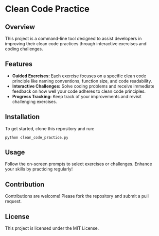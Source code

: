 # Clean Code Practice

## Overview
This project is a command-line tool designed to assist developers in improving their clean code practices through interactive exercises and coding challenges.

## Features
- **Guided Exercises:** Each exercise focuses on a specific clean code principle like naming conventions, function size, and code readability.
- **Interactive Challenges:** Solve coding problems and receive immediate feedback on how well your code adheres to clean code principles.
- **Progress Tracking:** Keep track of your improvements and revisit challenging exercises.

## Installation
To get started, clone this repository and run:
```
python clean_code_practice.py
```

## Usage
Follow the on-screen prompts to select exercises or challenges. Enhance your skills by practicing regularly!

## Contribution
Contributions are welcome! Please fork the repository and submit a pull request.

## License
This project is licensed under the MIT License.
